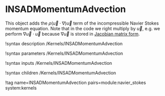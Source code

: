 # INSADMomentumAdvection

This object adds the $\rho\left(\vec u \cdot\nabla\right)\vec u$ term of the
incompressible Navier Stokes momentum equation. Note that in the code we right
multiply by $\vec u$, e.g. we perform $\nabla\vec u \cdot \vec u$ because
$\nabla \vec u$ is stored in [Jacobian matrix form](https://en.wikipedia.org/wiki/Jacobian_matrix_and_determinant).

!syntax description /Kernels/INSADMomentumAdvection

!syntax parameters /Kernels/INSADMomentumAdvection

!syntax inputs /Kernels/INSADMomentumAdvection

!syntax children /Kernels/INSADMomentumAdvection

!tag name=INSADMomentumAdvection pairs=module:navier_stokes system:kernels
